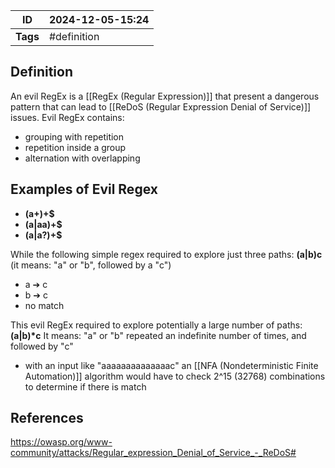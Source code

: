 | ID       | 2024-12-05-15:24 |
| -------- | ----------------- |
| **Tags** | #definition       |
## Definition

An evil RegEx is a [[RegEx (Regular Expression)]] that present a dangerous pattern that can lead to [[ReDoS (Regular Expression Denial of Service)]] issues. Evil RegEx contains:
- grouping with repetition
- repetition inside a group
- alternation with overlapping

## Examples of Evil Regex
- **(a+)+$**
- **(a|aa)+$**
- **(a|a?)+$**

While the following simple regex required to explore just three paths: **(a|b)c** (it means: "a" or "b", followed by a "c")
- a ➔ c
- b ➔ c
- no match

This evil RegEx required to explore potentially a large number of paths: **(a|b)\*c** 
It means: "a" or "b" repeated an indefinite number of times, and followed by "c"
- with an input like "aaaaaaaaaaaaaac" an [[NFA (Nondeterministic Finite Automation)]] algorithm would have to check 2^15 (32768) combinations to determine if there is match
## References
https://owasp.org/www-community/attacks/Regular_expression_Denial_of_Service_-_ReDoS#